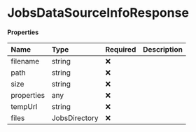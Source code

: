 # JobsDataSourceInfoResponse

**Properties**

| Name       | Type          | Required | Description |
| :--------- | :------------ | :------- | :---------- |
| filename   | string        | ❌       |             |
| path       | string        | ❌       |             |
| size       | string        | ❌       |             |
| properties | any           | ❌       |             |
| tempUrl    | string        | ❌       |             |
| files      | JobsDirectory | ❌       |             |

<!-- This file was generated by liblab | https://liblab.com/ -->

